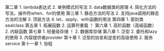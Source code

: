 第二章
    1. lambda表达式
    2. 单例模式的写法
    3. data数据类的原理
    4. 简化方法的写法，操作符when、for的使用
第三章
    1. 静态方法的写法
    2. 支持java调用的静态方法的注解
    3. 顶层方法
    4. let、apply、with函数的用法
第四章
    1. 密封类sealclass
第五章
    1. 拓展函数
    2. 运算符重载 ！
第六章
    1. 高阶函数（高级函数）
    2. 内联函数
第七章
    1. 轻量级存储 ！
    2. 数据库存储
第八章
    1. 泛型
    2. 委托和lazy的使用
    3. 内容提供者provider
第十章
    1. 泛型的协变和逆变的高级使用
    2. 服务service
第十一章
    1. 协程
